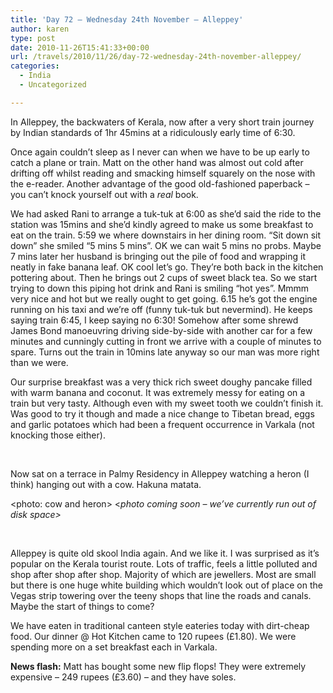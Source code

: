 ```yaml
---
title: 'Day 72 – Wednesday 24th November – Alleppey'
author: karen
type: post
date: 2010-11-26T15:41:33+00:00
url: /travels/2010/11/26/day-72-wednesday-24th-november-alleppey/
categories:
  - India
  - Uncategorized

---
```

In Alleppey, the backwaters of Kerala, now after a very short train journey by Indian standards of 1hr 45mins at a ridiculously early time of 6:30.

Once again couldn’t sleep as I never can when we have to be up early to catch a plane or train. Matt on the other hand was almost out cold after drifting off whilst reading and smacking himself squarely on the nose with the e-reader. Another advantage of the good old-fashioned paperback – you can’t knock yourself out with a _real_ book. 

We had asked Rani to arrange a tuk-tuk at 6:00 as she’d said the ride to the station was 15mins and she’d kindly agreed to make us some breakfast to eat on the train. 5:59 we where downstairs in her dining room. “Sit down sit down” she smiled “5 mins 5 mins”. OK we can wait 5 mins no probs. Maybe 7 mins later her husband is bringing out the pile of food and wrapping it neatly in fake banana leaf. OK cool let’s go. They’re both back in the kitchen pottering about. Then he brings out 2 cups of sweet black tea. So we start trying to down this piping hot drink and Rani is smiling “hot yes”. Mmmm very nice and hot but we really ought to get going. 6.15 he’s got the engine running on his taxi and we’re off (funny tuk-tuk but nevermind). He keeps saying train 6:45, I keep saying no 6:30! Somehow after some shrewd James Bond manoeuvring driving side-by-side with another car for a few minutes and cunningly cutting in front we arrive with a couple of minutes to spare. Turns out the train in 10mins late anyway so our man was more right than we were.

Our surprise breakfast was a very thick rich sweet doughy pancake filled with warm banana and coconut. It was extremely messy for eating on a train but very tasty. Although even with my sweet tooth we couldn’t finish it. Was good to try it though and made a nice change to Tibetan bread, eggs and garlic potatoes which had been a frequent occurrence in Varkala (not knocking those either). 

&nbsp;

Now sat on a terrace in Palmy Residency in Alleppey watching a heron (I think) hanging out with a cow. Hakuna matata. 

<photo: cow and heron> <_photo coming soon – we’ve currently run out of disk space>_

&nbsp;

Alleppey is quite old skool India again. And we like it. I was surprised as it’s popular on the Kerala tourist route. Lots of traffic, feels a little polluted and shop after shop after shop. Majority of which are jewellers. Most are small but there is one huge white building which wouldn’t look out of place on the Vegas strip towering over the teeny shops that line the roads and canals. Maybe the start of things to come?

We have eaten in traditional canteen style eateries today with dirt-cheap food. Our dinner @ Hot Kitchen came to 120 rupees (£1.80). We were spending more on a set breakfast each in Varkala. 

**News flash:** Matt has bought some new flip flops! They were extremely expensive – 249 rupees (£3.60) – and they have soles.